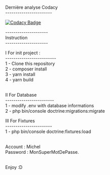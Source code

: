 Dernière analyse Codacy <br/>
----------------------- <br/>

[![Codacy Badge](https://app.codacy.com/project/badge/Grade/e18811bd7b1542f581f0853c726d1e53)](https://www.codacy.com/gh/Djordy59630/SnowTricks/dashboard?utm_source=github.com&amp;utm_medium=referral&amp;utm_content=Djordy59630/SnowTricks&amp;utm_campaign=Badge_Grade) <br/>

--------------------- <br/>
Instruction <br/>
--------------------- <br/>

I For init project : <br/>
  ------------------------- <br/>
  1 - Clone this repository <br/>
  2 - composer install  <br/>
  3 - yarn install  <br/>
  4 - yarn build  <br/><br/>


II For Database <br/>
  ------------------------ <br/>
   1 - modify .env with database informations <br/>
   2 - php bin/console doctrine:migrations:migrate <br/>
   
   
III For Fixtures <br/>
  ----------------------- <br/>
  1 - php bin/console doctrine:fixtures:load <br/><br/>
  
  Account : Michel <br/> 
  Password : MonSuperMotDePasse. <br/><br/>
  
  Enjoy :D
